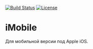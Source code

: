 [![Build Status](https://travis-ci.org/e-government-ua/iMobile.svg?branch=master)](https://travis-ci.org/e-government-ua/iMobile) [![License][license-badge]][license-page]

[license-page]: LICENSE.md
[license-badge]: https://img.shields.io/badge/License-GPLv3-brightgreen.svg

# iMobile
Для мобильной версии под Apple iOS.
